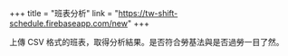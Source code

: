 +++
title = "班表分析"
link = "https://tw-shift-schedule.firebaseapp.com/new"
+++

上傳 CSV 格式的班表，取得分析結果。是否符合勞基法與是否過勞一目了然。
